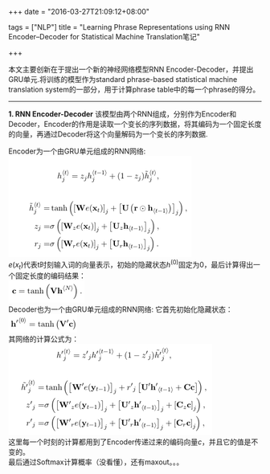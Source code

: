 +++
date = "2016-03-27T21:09:12+08:00"

tags = ["NLP"]
title = "Learning Phrase Representations using RNN Encoder–Decoder for Statistical Machine Translation笔记"

+++

本文主要创新在于提出一个新的神经网络模型RNN Encoder-Decoder，并提出GRU单元.将训练的模型作为standard phrase-based statistical machine translation system的一部分，用于计算phrase table中的每一个phrase的得分。
<!--more-->
----------
**1. RNN Encoder-Decoder**
该模型由两个RNN组成，分别作为Encoder和Decoder，Encoder的作用是读取一个变长的序列数据，将其编码为一个固定长度的向量，再通过Decoder将这个向量解码为一个变长的序列数据.

Encoder为一个由GRU单元组成的RNN网络:   
![Alt text | center](/img/1458734687528.png)   
$e(x_t)$代表t时刻输入词的向量表示，初始的隐藏状态$h^{(0)}$固定为$0$，最后计算得出一个固定长度的编码结果：   
![Alt text | center](/img/1458735958249.png)   
Decoder也为一个由GRU单元组成的RNN网络:
它首先初始化隐藏状态：   
![Alt text | center](/img/1458736097645.png)   
其网络的计算公式为：   
![Alt text | center](/img/1458736032536.png)   
这里每一个时刻的计算都用到了Encoder传递过来的编码向量$c$，并且它的值是不变的。   
最后通过Softmax计算概率（没看懂），还有maxout。。。


